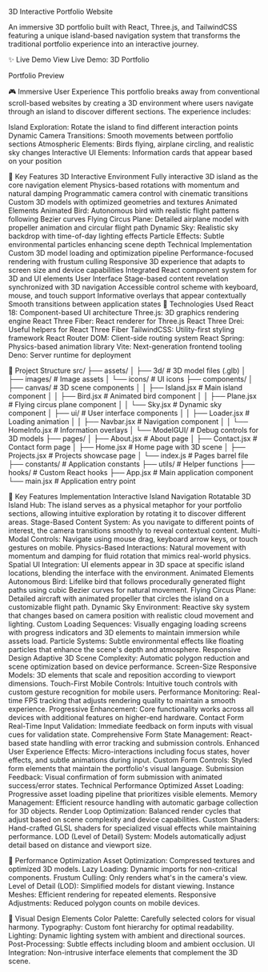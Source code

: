 3D Interactive Portfolio Website

An immersive 3D portfolio built with React, Three.js, and TailwindCSS featuring a unique island-based navigation system that transforms the traditional portfolio experience into an interactive journey.

✨ Live Demo
View Live Demo: 3D Portfolio

Portfolio Preview

🎮 Immersive User Experience
This portfolio breaks away from conventional scroll-based websites by creating a 3D environment where users navigate through an island to discover different sections. The experience includes:

Island Exploration: Rotate the island to find different interaction points
Dynamic Camera Transitions: Smooth movements between portfolio sections
Atmospheric Elements: Birds flying, airplane circling, and realistic sky changes
Interactive UI Elements: Information cards that appear based on your position

🌟 Key Features
3D Interactive Environment
Fully interactive 3D island as the core navigation element
Physics-based rotations with momentum and natural damping
Programmatic camera control with cinematic transitions
Custom 3D models with optimized geometries and textures
Animated Elements
Animated Bird: Autonomous bird with realistic flight patterns following Bezier curves
Flying Circus Plane: Detailed airplane model with propeller animation and circular flight path
Dynamic Sky: Realistic sky backdrop with time-of-day lighting effects
Particle Effects: Subtle environmental particles enhancing scene depth
Technical Implementation
Custom 3D model loading and optimization pipeline
Performance-focused rendering with frustum culling
Responsive 3D experience that adapts to screen size and device capabilities
Integrated React component system for 3D and UI elements
User Interface
Stage-based content revelation synchronized with 3D navigation
Accessible control scheme with keyboard, mouse, and touch support
Informative overlays that appear contextually
Smooth transitions between application states
🚀 Technologies Used
React 18: Component-based UI architecture
Three.js: 3D graphics rendering engine
React Three Fiber: React renderer for Three.js
React Three Drei: Useful helpers for React Three Fiber
TailwindCSS: Utility-first styling framework
React Router DOM: Client-side routing system
React Spring: Physics-based animation library
Vite: Next-generation frontend tooling
Deno: Server runtime for deployment

📁 Project Structure
src/
├── assets/
│   ├── 3d/                    # 3D model files (.glb)
│   ├── images/                # Image assets
│   └── icons/                 # UI icons
├── components/
│   ├── canvas/                # 3D scene components
│   │   ├── Island.jsx         # Main island component
│   │   ├── Bird.jsx           # Animated bird component
│   │   ├── Plane.jsx          # Flying circus plane component
│   │   └── Sky.jsx            # Dynamic sky component
│   ├── ui/                    # User interface components
│   │   ├── Loader.jsx         # Loading animation
│   │   ├── Navbar.jsx         # Navigation component
│   │   └── HomeInfo.jsx       # Information overlays
│   └── ModelGUI/              # Debug controls for 3D models
├── pages/
│   ├── About.jsx              # About page
│   ├── Contact.jsx            # Contact form page
│   ├── Home.jsx               # Home page with 3D scene
│   ├── Projects.jsx           # Projects showcase page
│   └── index.js               # Pages barrel file
├── constants/                 # Application constants
├── utils/                     # Helper functions
├── hooks/                     # Custom React hooks
├── App.jsx                    # Main application component
└── main.jsx                   # Application entry point

🚀 Key Features Implementation
Interactive Island Navigation
Rotatable 3D Island Hub: The island serves as a physical metaphor for your portfolio sections, allowing intuitive exploration by rotating it to discover different areas.
Stage-Based Content System: As you navigate to different points of interest, the camera transitions smoothly to reveal contextual content.
Multi-Modal Controls: Navigate using mouse drag, keyboard arrow keys, or touch gestures on mobile.
Physics-Based Interactions: Natural movement with momentum and damping for fluid rotation that mimics real-world physics.
Spatial UI Integration: UI elements appear in 3D space at specific island locations, blending the interface with the environment.
Animated Elements
Autonomous Bird: Lifelike bird that follows procedurally generated flight paths using cubic Bezier curves for natural movement.
Flying Circus Plane: Detailed aircraft with animated propeller that circles the island on a customizable flight path.
Dynamic Sky Environment: Reactive sky system that changes based on camera position with realistic cloud movement and lighting.
Custom Loading Sequences: Visually engaging loading screens with progress indicators and 3D elements to maintain immersion while assets load.
Particle Systems: Subtle environmental effects like floating particles that enhance the scene's depth and atmosphere.
Responsive Design
Adaptive 3D Scene Complexity: Automatic polygon reduction and scene optimization based on device performance.
Screen-Size Responsive Models: 3D elements that scale and reposition according to viewport dimensions.
Touch-First Mobile Controls: Intuitive touch controls with custom gesture recognition for mobile users.
Performance Monitoring: Real-time FPS tracking that adjusts rendering quality to maintain a smooth experience.
Progressive Enhancement: Core functionality works across all devices with additional features on higher-end hardware.
Contact Form
Real-Time Input Validation: Immediate feedback on form inputs with visual cues for validation state.
Comprehensive Form State Management: React-based state handling with error tracking and submission controls.
Enhanced User Experience Effects: Micro-interactions including focus states, hover effects, and subtle animations during input.
Custom Form Controls: Styled form elements that maintain the portfolio's visual language.
Submission Feedback: Visual confirmation of form submission with animated success/error states.
Technical Performance
Optimized Asset Loading: Progressive asset loading pipeline that prioritizes visible elements.
Memory Management: Efficient resource handling with automatic garbage collection for 3D objects.
Render Loop Optimization: Balanced render cycles that adjust based on scene complexity and device capabilities.
Custom Shaders: Hand-crafted GLSL shaders for specialized visual effects while maintaining performance.
LOD (Level of Detail) System: Models automatically adjust detail based on distance and viewport size.

📱 Performance Optimization
Asset Optimization: Compressed textures and optimized 3D models.
Lazy Loading: Dynamic imports for non-critical components.
Frustum Culling: Only renders what's in the camera's view.
Level of Detail (LOD): Simplified models for distant viewing.
Instance Meshes: Efficient rendering for repeated elements.
Responsive Adjustments: Reduced polygon counts on mobile devices.

🎨 Visual Design Elements
Color Palette: Carefully selected colors for visual harmony.
Typography: Custom font hierarchy for optimal readability.
Lighting: Dynamic lighting system with ambient and directional sources.
Post-Processing: Subtle effects including bloom and ambient occlusion.
UI Integration: Non-intrusive interface elements that complement the 3D scene.
